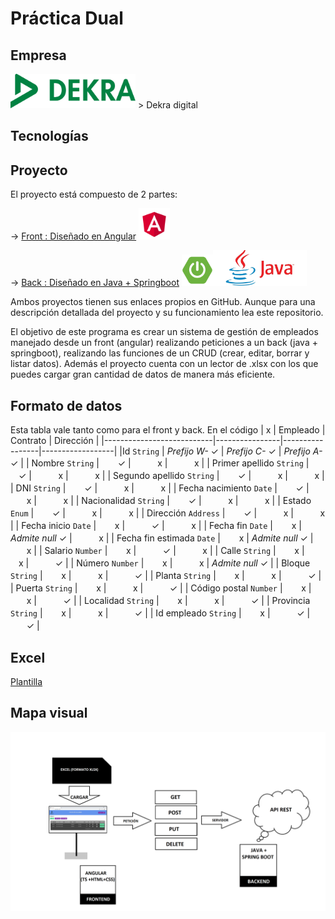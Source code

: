 # Práctica Dual
## Empresa

<img src= "https://github.com/MarcosMoralesAragon/dual-intership/blob/main/Dekra.jpg" width="200" />
> Dekra digital

## Tecnologías


## Proyecto
El proyecto está compuesto de 2 partes:

-> [Front : Diseñado en Angular](https://github.com/MarcosMoralesAragon/portal-gestion) <img src= "https://github.com/MarcosMoralesAragon/dual-intership/blob/main/Angular.png" width="50" />

-> [Back : Diseñado en Java + Springboot](https://github.com/MarcosMoralesAragon/apirestjava) <img src= "https://github.com/MarcosMoralesAragon/dual-intership/blob/main/spring.png" width="50" /><img src= "https://github.com/MarcosMoralesAragon/dual-intership/blob/main/Javalogo.jpg" width="150" />

Ambos proyectos tienen sus enlaces propios en GitHub. Aunque para una descripción detallada del proyecto y su funcionamiento lea este repositorio.

El objetivo de este programa es crear un sistema de gestión de empleados manejado desde un front (angular) realizando peticiones a un back (java + springboot), realizando las funciones de un CRUD (crear, editar, borrar y listar datos). Además el proyecto cuenta con un lector de .xlsx con los que puedes cargar gran cantidad de datos de manera más eficiente.

## Formato de datos
Esta tabla vale tanto como para el front y back. En el código 
|             x             | Empleado       | Contrato        | Dirección        |
|---------------------------|----------------|-----------------|------------------|
|Id                `String` | *Prefijo W-* ✓ | *Prefijo C-* ✓  | *Prefijo A-* ✓  |
| Nombre           `String` |ㅤㅤ ✓           |ㅤㅤㅤ x          | ㅤㅤㅤx          |
| Primer apellido  `String` | ㅤㅤ✓           |ㅤㅤㅤ x          | ㅤㅤㅤx          |
| Segundo apellido `String` | ㅤㅤ✓           | ㅤㅤㅤx          | ㅤㅤㅤx          |
| DNI              `String` | ㅤㅤ✓           | ㅤㅤㅤx          | ㅤㅤㅤx          |
| Fecha nacimiento   `Date` | ㅤㅤ✓           | ㅤㅤㅤx          | ㅤㅤㅤx          |
| Nacionalidad     `String` | ㅤㅤ✓           | ㅤㅤㅤx          | ㅤㅤㅤx          |
| Estado             `Enum` | ㅤㅤ✓           | ㅤㅤㅤx          | ㅤㅤㅤx          |
| Dirección       `Address` | ㅤㅤ✓           |  ㅤㅤㅤx          | ㅤㅤㅤx          |
| Fecha inicio       `Date` | ㅤㅤx           | ㅤㅤㅤ✓          | ㅤㅤㅤx          |
| Fecha fin          `Date` | ㅤㅤx           | *Admite null* ✓ | ㅤㅤㅤx          |
| Fecha fin estimada `Date` | ㅤㅤx           | *Admite null* ✓ | ㅤㅤㅤx          |
| Salario          `Number` | ㅤㅤx           | ㅤㅤㅤ✓          | ㅤㅤㅤx          |
| Calle            `String` | ㅤㅤx           | ㅤㅤㅤx          | ㅤㅤㅤ✓          |
| Número           `Number` | ㅤㅤx           | ㅤㅤㅤx          | *Admite null* ✓ |
| Bloque           `String` | ㅤㅤx           | ㅤㅤㅤx          | ㅤㅤㅤ✓          |
| Planta           `String` | ㅤㅤx           | ㅤㅤㅤx          | ㅤㅤㅤ✓          |
| Puerta           `String` | ㅤㅤx           | ㅤㅤㅤx          | ㅤㅤㅤ✓          |
| Código postal    `Number` | ㅤㅤx           | ㅤㅤㅤx          | ㅤㅤㅤ✓          |
| Localidad        `String` | ㅤㅤx           | ㅤㅤㅤx          | ㅤㅤㅤ✓          |
| Provincia        `String` | ㅤㅤx           | ㅤㅤㅤx          | ㅤㅤㅤ✓          |
| Id empleado      `String` | ㅤㅤx           | ㅤㅤㅤ✓          | ㅤㅤㅤ✓          |



## Excel

[Plantilla](https://github.com/MarcosMoralesAragon/dual-intership/blob/main/Plantilla.xlsx)

## Mapa visual

<img src= "https://github.com/MarcosMoralesAragon/dual-intership/blob/main/Esquema.png" width="1000" />
